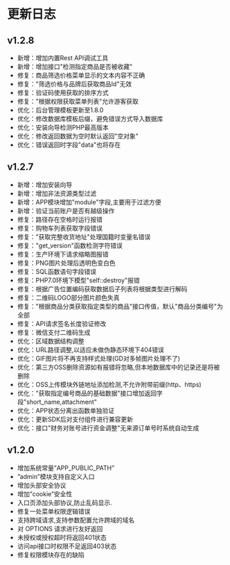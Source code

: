 # 更新日志

## v1.2.8
* 新增：增加内置Rest API调试工具
* 新增：增加接口"检测指定商品是否被收藏"
* 修复：商品筛选价格菜单显示的文本内容不正确
* 修复："筛选价格与品牌后获取商品Id"无效
* 修复：验证码使用获取的排序方式
* 修复："根据权限获取菜单列表"允许游客获取
* 优化：后台管理模板更新至1.8.0
* 优化：修改数据库模板后缀，避免错误方式导入数据库
* 优化：安装向导检测PHP最高版本
* 优化：修改返回数据为空时默认返回"空对象"
* 优化：错误返回时字段"data"也将存在

## v1.2.7
* 新增：增加安装向导
* 新增：增加非法资源类型过滤
* 新增：APP模块增加"module"字段,主要用于过滤方便
* 新增：验证当前账户是否有越级操作
* 修复：路径存在空格时运行报错
* 修复：购物车列表获取字段错误
* 修复："获取完整收货地址"处理国籍时变量名错误
* 修复："get_version"函数检测字符错误
* 修复：生产环境下请求缩略图报错
* 修复：PNG图片处理后透明色变白色
* 修复：SQL函数语句字段错误
* 修复：PHP7.0环境下模型"self::destroy"报错
* 修复：根据广告位置编码获取数据后子列表将根据类型进行解码
* 修复：二维码LOGO部分图片颜色失真
* 修复："根据商品分类获取指定类型的商品"接口传值，默认"商品分类编号"为全部
* 修复：API请求签名长度验证修改
* 修复：微信支付二维码生成
* 优化：区域数据结构调整
* 优化：URL路径调整,以适应未做伪静态环境下404错误
* 优化：GIF图片将不再支持样式处理(GD对多帧图片处理不了)
* 优化：第三方OSS删除资源如有报错将忽略,但本地数据库中的记录还是将被删除
* 优化：OSS上传模块外链地址添加检测,不允许附带前缀(http、https)
* 优化："获取指定编号商品的基础数据"接口增加返回字段"short_name,attachment"
* 优化：APP状态分离出函数单独验证
* 优化：更新SDK后对支付组件进行兼容更新
* 优化：接口"财务对账号进行资金调整"无来源订单号时系统自动生成

## v1.2.0
* 增加系统常量”APP_PUBLIC_PATH”
* ”admin”模块支持自定义入口
* 增加头部安全协议
* 增加”cookie”安全性
* 入口页添加头部协议,防止乱码显示.
* 修复一处菜单权限逻辑错误
* 支持跨域请求,支持参数配置允许跨域的域名
* 对 OPTIONS 请求进行友好返回
* 未授权或授权超时将返回401状态
* 访问api接口时权限不足返回403状态
* 修复权限模块存在的缺陷